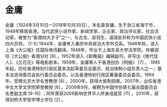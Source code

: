 # 金庸
金庸（1924年3月10日—2018年10月30日），本名查良镛，生于浙江省海宁市，1948年移居香港。当代武侠小说作家、新闻学家、企业家、政治评论家、社会活动家，被誉为“香港四大才子”之一，与古龙、梁羽生、温瑞安并称为中国武侠小说四大宗师。 [1-5] 
1944年，金庸考入重庆中央政治大学外交系。1946年秋，进入上海《大公报》任国际电讯翻译。1948年，毕业于上海东吴大学法学院，并被调往《大公报》香港分社 [6]  。1952年调入《新晚报》编辑副刊，并写出《绝代佳人》、《兰花花》等电影剧本。1959年，金庸等人于香港创办《明报》 [7]  。
1985年起，历任香港特别行政区基本法起草委员会委员、政治体制小组负责人之一，基本法咨询委员会执行委员会委员，以及香港特别行政区筹备委员会委员。1994年，受聘北京大学名誉教授 [8]  。2000年，获得大紫荆勋章。2007年，出任香港中文大学文学院荣誉教授 [6]  。2009年9月，被聘为中国作协第七届全国委员会名誉副主席 [9-10]  ；同年荣获2008影响世界华人终身成就奖 [11]  。2010年，获得剑桥大学哲学博士学位 [2]  。
